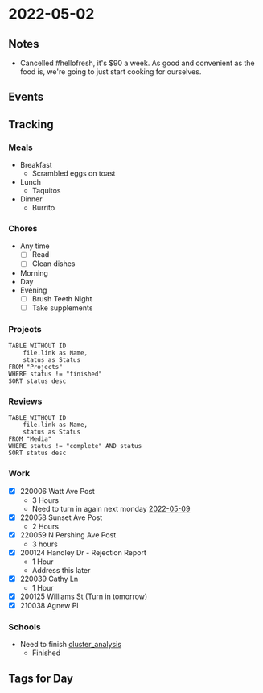 # 2022-05-02
## Notes
- Cancelled #hellofresh, it's $90 a week. As good and convenient as the food is, we're going to just start cooking for ourselves.

## Events

## Tracking
### Meals
- Breakfast
	- Scrambled eggs on toast
- Lunch
	- Taquitos
- Dinner
	- Burrito

### Chores
- Any time
	- [ ] Read
	- [ ] Clean dishes
- Morning
- Day
- Evening
	- [ ] Brush Teeth Night
	- [ ] Take supplements

### Projects
```dataview
TABLE WITHOUT ID
	file.link as Name,
	status as Status
FROM "Projects"
WHERE status != "finished"
SORT status desc
```

### Reviews
```dataview
TABLE WITHOUT ID
	file.link as Name,
	status as Status
FROM "Media"
WHERE status != "complete" AND status
SORT status desc
```

### Work
- [x] 220006 Watt Ave Post
	- 3 Hours
	- Need to turn in again next monday [2022-05-09](2022-05-09)
- [x] 220058 Sunset Ave Post
	- 2 Hours
- [x] 220059 N Pershing Ave Post
	- 3 hours
- [x] 200124 Handley Dr - Rejection Report
	- 1 Hour
	- Address this later
- [x] 220039 Cathy Ln
	- 1 Hour
- [x] 200125 Williams St (Turn in tomorrow)
- [x] 210038 Agnew Pl

### Schools
- Need to finish [cluster_analysis](../Projects/cluster_analysis.md)
	- Finished

## Tags for Day